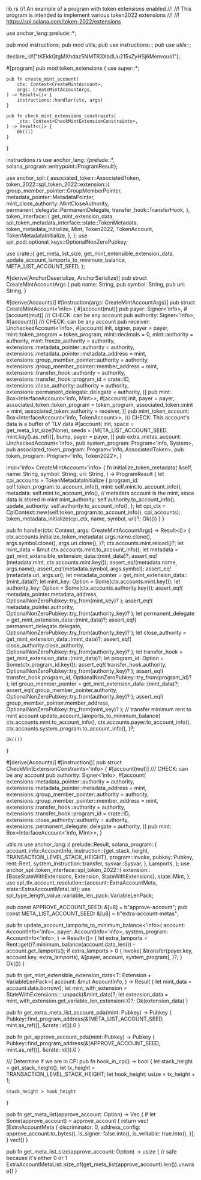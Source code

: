 lib.rs
//! An example of a program with token extensions enabled
//!
//! This program is intended to implement various token2022 extensions
//!
//! <https://spl.solana.com/token-2022/extensions>

use anchor_lang::prelude::*;

pub mod instructions;
pub mod utils;
pub use instructions::*;
pub use utils::*;

declare_id!("tKEkkQtgMXhdaz5NMTR3XbdUu215sZyHSj6Menvous1");

#[program]
pub mod token_extensions {
    use super::*;

    pub fn create_mint_account(
        ctx: Context<CreateMintAccount>,
        args: CreateMintAccountArgs,
    ) -> Result<()> {
        instructions::handler(ctx, args)
    }

    pub fn check_mint_extensions_constraints(
        _ctx: Context<CheckMintExtensionConstraints>,
    ) -> Result<()> {
        Ok(())
    }
}

instructions.rs
use anchor_lang::{prelude::*, solana_program::entrypoint::ProgramResult};

use anchor_spl::{
    associated_token::AssociatedToken,
    token_2022::spl_token_2022::extension::{
        group_member_pointer::GroupMemberPointer, metadata_pointer::MetadataPointer,
        mint_close_authority::MintCloseAuthority, permanent_delegate::PermanentDelegate,
        transfer_hook::TransferHook,
    },
    token_interface::{
        get_mint_extension_data, spl_token_metadata_interface::state::TokenMetadata,
        token_metadata_initialize, Mint, Token2022, TokenAccount, TokenMetadataInitialize,
    },
};
use spl_pod::optional_keys::OptionalNonZeroPubkey;

use crate::{
    get_meta_list_size, get_mint_extensible_extension_data,
    update_account_lamports_to_minimum_balance, META_LIST_ACCOUNT_SEED,
};

#[derive(AnchorDeserialize, AnchorSerialize)]
pub struct CreateMintAccountArgs {
    pub name: String,
    pub symbol: String,
    pub uri: String,
}

#[derive(Accounts)]
#[instruction(args: CreateMintAccountArgs)]
pub struct CreateMintAccount<'info> {
    #[account(mut)]
    pub payer: Signer<'info>,
    #[account(mut)]
    /// CHECK: can be any account
    pub authority: Signer<'info>,
    #[account()]
    /// CHECK: can be any account
    pub receiver: UncheckedAccount<'info>,
    #[account(
        init,
        signer,
        payer = payer,
        mint::token_program = token_program,
        mint::decimals = 0,
        mint::authority = authority,
        mint::freeze_authority = authority,
        extensions::metadata_pointer::authority = authority,
        extensions::metadata_pointer::metadata_address = mint,
        extensions::group_member_pointer::authority = authority,
        extensions::group_member_pointer::member_address = mint,
        extensions::transfer_hook::authority = authority,
        extensions::transfer_hook::program_id = crate::ID,
        extensions::close_authority::authority = authority,
        extensions::permanent_delegate::delegate = authority,
    )]
    pub mint: Box<InterfaceAccount<'info, Mint>>,
    #[account(
        init,
        payer = payer,
        associated_token::token_program = token_program,
        associated_token::mint = mint,
        associated_token::authority = receiver,
    )]
    pub mint_token_account: Box<InterfaceAccount<'info, TokenAccount>>,
    /// CHECK: This account's data is a buffer of TLV data
    #[account(
        init,
        space = get_meta_list_size(None),
        seeds = [META_LIST_ACCOUNT_SEED, mint.key().as_ref()],
        bump,
        payer = payer,
    )]
    pub extra_metas_account: UncheckedAccount<'info>,
    pub system_program: Program<'info, System>,
    pub associated_token_program: Program<'info, AssociatedToken>,
    pub token_program: Program<'info, Token2022>,
}

impl<'info> CreateMintAccount<'info> {
    fn initialize_token_metadata(
        &self,
        name: String,
        symbol: String,
        uri: String,
    ) -> ProgramResult {
        let cpi_accounts = TokenMetadataInitialize {
            program_id: self.token_program.to_account_info(),
            mint: self.mint.to_account_info(),
            metadata: self.mint.to_account_info(), // metadata account is the mint, since data is stored in mint
            mint_authority: self.authority.to_account_info(),
            update_authority: self.authority.to_account_info(),
        };
        let cpi_ctx = CpiContext::new(self.token_program.to_account_info(), cpi_accounts);
        token_metadata_initialize(cpi_ctx, name, symbol, uri)?;
        Ok(())
    }
}

pub fn handler(ctx: Context<CreateMintAccount>, args: CreateMintAccountArgs) -> Result<()> {
    ctx.accounts.initialize_token_metadata(
        args.name.clone(),
        args.symbol.clone(),
        args.uri.clone(),
    )?;
    ctx.accounts.mint.reload()?;
    let mint_data = &mut ctx.accounts.mint.to_account_info();
    let metadata = get_mint_extensible_extension_data::<TokenMetadata>(mint_data)?;
    assert_eq!(metadata.mint, ctx.accounts.mint.key());
    assert_eq!(metadata.name, args.name);
    assert_eq!(metadata.symbol, args.symbol);
    assert_eq!(metadata.uri, args.uri);
    let metadata_pointer = get_mint_extension_data::<MetadataPointer>(mint_data)?;
    let mint_key: Option<Pubkey> = Some(ctx.accounts.mint.key());
    let authority_key: Option<Pubkey> = Some(ctx.accounts.authority.key());
    assert_eq!(
        metadata_pointer.metadata_address,
        OptionalNonZeroPubkey::try_from(mint_key)?
    );
    assert_eq!(
        metadata_pointer.authority,
        OptionalNonZeroPubkey::try_from(authority_key)?
    );
    let permanent_delegate = get_mint_extension_data::<PermanentDelegate>(mint_data)?;
    assert_eq!(
        permanent_delegate.delegate,
        OptionalNonZeroPubkey::try_from(authority_key)?
    );
    let close_authority = get_mint_extension_data::<MintCloseAuthority>(mint_data)?;
    assert_eq!(
        close_authority.close_authority,
        OptionalNonZeroPubkey::try_from(authority_key)?
    );
    let transfer_hook = get_mint_extension_data::<TransferHook>(mint_data)?;
    let program_id: Option<Pubkey> = Some(ctx.program_id.key());
    assert_eq!(
        transfer_hook.authority,
        OptionalNonZeroPubkey::try_from(authority_key)?
    );
    assert_eq!(
        transfer_hook.program_id,
        OptionalNonZeroPubkey::try_from(program_id)?
    );
    let group_member_pointer = get_mint_extension_data::<GroupMemberPointer>(mint_data)?;
    assert_eq!(
        group_member_pointer.authority,
        OptionalNonZeroPubkey::try_from(authority_key)?
    );
    assert_eq!(
        group_member_pointer.member_address,
        OptionalNonZeroPubkey::try_from(mint_key)?
    );
    // transfer minimum rent to mint account
    update_account_lamports_to_minimum_balance(
        ctx.accounts.mint.to_account_info(),
        ctx.accounts.payer.to_account_info(),
        ctx.accounts.system_program.to_account_info(),
    )?;

    Ok(())
}

#[derive(Accounts)]
#[instruction()]
pub struct CheckMintExtensionConstraints<'info> {
    #[account(mut)]
    /// CHECK: can be any account
    pub authority: Signer<'info>,
    #[account(
        extensions::metadata_pointer::authority = authority,
        extensions::metadata_pointer::metadata_address = mint,
        extensions::group_member_pointer::authority = authority,
        extensions::group_member_pointer::member_address = mint,
        extensions::transfer_hook::authority = authority,
        extensions::transfer_hook::program_id = crate::ID,
        extensions::close_authority::authority = authority,
        extensions::permanent_delegate::delegate = authority,
    )]
    pub mint: Box<InterfaceAccount<'info, Mint>>,
}

utils.rs
use anchor_lang::{
    prelude::Result,
    solana_program::{
        account_info::AccountInfo,
        instruction::{get_stack_height, TRANSACTION_LEVEL_STACK_HEIGHT},
        program::invoke,
        pubkey::Pubkey,
        rent::Rent,
        system_instruction::transfer,
        sysvar::Sysvar,
    },
    Lamports,
};
use anchor_spl::token_interface::spl_token_2022::{
    extension::{BaseStateWithExtensions, Extension, StateWithExtensions},
    state::Mint,
};
use spl_tlv_account_resolution::{account::ExtraAccountMeta, state::ExtraAccountMetaList};
use spl_type_length_value::variable_len_pack::VariableLenPack;

pub const APPROVE_ACCOUNT_SEED: &[u8] = b"approve-account";
pub const META_LIST_ACCOUNT_SEED: &[u8] = b"extra-account-metas";

pub fn update_account_lamports_to_minimum_balance<'info>(
    account: AccountInfo<'info>,
    payer: AccountInfo<'info>,
    system_program: AccountInfo<'info>,
) -> Result<()> {
    let extra_lamports = Rent::get()?.minimum_balance(account.data_len()) - account.get_lamports();
    if extra_lamports > 0 {
        invoke(
            &transfer(payer.key, account.key, extra_lamports),
            &[payer, account, system_program],
        )?;
    }
    Ok(())
}

pub fn get_mint_extensible_extension_data<T: Extension + VariableLenPack>(
    account: &mut AccountInfo,
) -> Result<T> {
    let mint_data = account.data.borrow();
    let mint_with_extension = StateWithExtensions::<Mint>::unpack(&mint_data)?;
    let extension_data = mint_with_extension.get_variable_len_extension::<T>()?;
    Ok(extension_data)
}

pub fn get_extra_meta_list_account_pda(mint: Pubkey) -> Pubkey {
    Pubkey::find_program_address(&[META_LIST_ACCOUNT_SEED, mint.as_ref()], &crate::id()).0
}

pub fn get_approve_account_pda(mint: Pubkey) -> Pubkey {
    Pubkey::find_program_address(&[APPROVE_ACCOUNT_SEED, mint.as_ref()], &crate::id()).0
}

/// Determine if we are in CPI
pub fn hook_in_cpi() -> bool {
    let stack_height = get_stack_height();
    let tx_height = TRANSACTION_LEVEL_STACK_HEIGHT;
    let hook_height: usize = tx_height + 1;

    stack_height > hook_height
}

pub fn get_meta_list(approve_account: Option<Pubkey>) -> Vec<ExtraAccountMeta> {
    if let Some(approve_account) = approve_account {
        return vec![ExtraAccountMeta {
            discriminator: 0,
            address_config: approve_account.to_bytes(),
            is_signer: false.into(),
            is_writable: true.into(),
        }];
    }
    vec![]
}

pub fn get_meta_list_size(approve_account: Option<Pubkey>) -> usize {
    // safe because it's either 0 or 1
    ExtraAccountMetaList::size_of(get_meta_list(approve_account).len()).unwrap()
}

